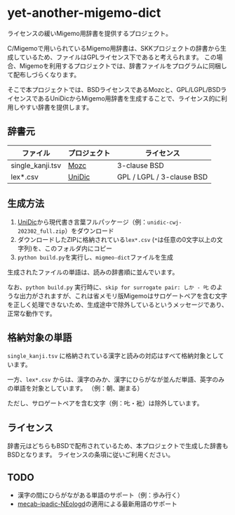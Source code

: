 # yet-another-migemo-dict

ライセンスの緩いMigemo用辞書を提供するプロジェクト。

C/Migemoで用いられているMigemo用辞書は、SKKプロジェクトの辞書から生成しているため、ファイルはGPLライセンス下であると考えられます。
この場合、Migemoを利用するプロジェクトでは、辞書ファイルをプログラムに同梱して配布しづらくなります。

そこで本プロジェクトでは、BSDライセンスであるMozcと、GPL/LGPL/BSDライセンスであるUniDicからMigemo用辞書を生成することで、ライセンス的に利用しやすい辞書を提供します。

## 辞書元

| ファイル | プロジェクト | ライセンス |
|---|---|---|
| single_kanji.tsv | [Mozc](https://github.com/google/mozc) | 3-clause BSD |
| lex*.csv | [UniDic](https://clrd.ninjal.ac.jp/unidic/) | GPL / LGPL / 3-clause BSD |

## 生成方法

1. [UniDic](https://clrd.ninjal.ac.jp/unidic/)から現代書き言葉フルパッケージ（例：`unidic-cwj-202302_full.zip`）をダウンロード
2. ダウンロードしたZIPに格納されている`lex*.csv` (`*`は任意の0文字以上の文字列)を、このフォルダ内にコピー
3. `python build.py`を実行し、`migmeo-dict`ファイルを生成

生成されたファイルの単語は、読みの辞書順に並んでいます。

なお、`python build.py` 実行時に、`skip for surrogate pair: しか - 𠮟` のような出力がされますが、これは省メモリ版Migemoはサロゲートペアを含む文字を正しく処理できないため、生成途中で除外しているというメッセージであり、正常な動作です。

## 格納対象の単語

`single_kanji.tsv` に格納されている漢字と読みの対応はすべて格納対象としています。

一方、`lex*.csv` からは、漢字のみか、漢字にひらがなが並んだ単語、英字のみの単語を対象としています。
（例：朝、謝まる）

ただし、サロゲートペアを含む文字（例：𠮟・𧘱）は除外しています。

## ライセンス

辞書元はどちらもBSDで配布されているため、本プロジェクトで生成した辞書もBSDとなります。
ライセンスの条項に従いご利用ください。

## TODO
- 漢字の間にひらがながある単語のサポート（例：歩み行く）
- [mecab-ipadic-NEologd](https://github.com/neologd/mecab-ipadic-neologd/)の適用による最新用語のサポート

